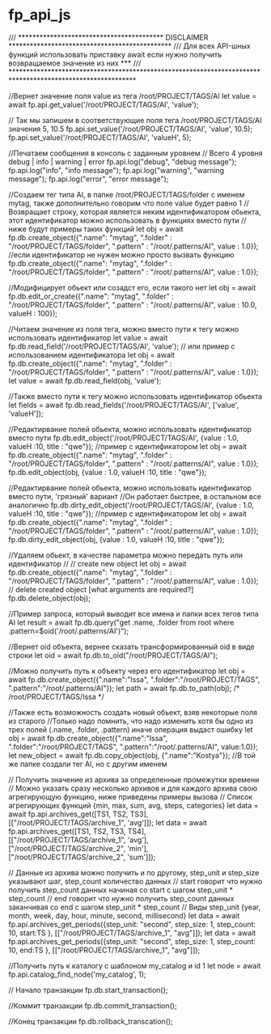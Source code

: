 # fp_api_js

/// *****************************************      DISCLAIMER    **********************************************
/// Для всех API-шных функций использовать приставку await если нужно получить возвращаемое значение из них ***
/// ***********************************************************************************************************	


//Вернет значение поля value из тега /root/PROJECT/TAGS/AI
let value = await fp.api.get_value('/root/PROJECT/TAGS/AI', 'value');

// Так мы запишем в соответствующие поля тега /root/PROJECT/TAGS/AI значения 5, 10.5 
fp.api.set_value('/root/PROJECT/TAGS/AI', 'value', 10.5);
fp.api.set_value('/root/PROJECT/TAGS/AI', 'valueH', 5);

//Печатаем сообщения в консоль с заданным уровнем
// Всего 4 уровня  debug | info | warning | error
fp.api.log("debug", "debug message");
fp.api.log("info", "info message");
fp.api.log("warning", "warning message");
fp.api.log("error", "error message");


//Создаем тег типа AI, в папке /root/PROJECT/TAGS/folder с именем mytag, также дополнительно говорим что поле value будет равно 1
//Возвращает строку, которая является неким идентификатором обьекта, этот идентификатор можно использовать в функциях вместо пути
// ниже будут примеры таких функций 
let obj = await fp.db.create_object({".name": "mytag", ".folder" : "/root/PROJECT/TAGS/folder", ".pattern" : "/root/.patterns/AI", value : 1.0});
//если идентификатор не нужен можно просто вызвать функцию
fp.db.create_object({".name": "mytag", ".folder" : "/root/PROJECT/TAGS/folder", ".pattern" : "/root/.patterns/AI", value : 1.0});


//Модифицирует обьект или созадст его, если такого нет 
let obj = await fp.db.edit_or_create({".name": "mytag", ".folder" : "/root/PROJECT/TAGS/folder", ".pattern" : "/root/.patterns/AI", value : 10.0, valueH : 100});

//Читаем значение из поля тега, можно вместо пути к тегу можно использовать идентификатор
let value = await fp.db.read_field('/root/PROJECT/TAGS/AI', 'value');
// или пример с использованием идентификатора
let obj = await fp.db.create_object({".name": "mytag", ".folder" : "/root/PROJECT/TAGS/folder", ".pattern" : "/root/.patterns/AI", value : 1.0});
let value = await fp.db.read_field(obj, 'value');


//Также вместо пути к тегу можно использовать идентификатор обьекта
let fields = await fp.db.read_fields('/root/PROJECT/TAGS/AI', ['value', 'valueH']);


//Редактирвание полей обьекта, можно использовать идентификатор вместо пути
fp.db.edit_object('/root/PROJECT/TAGS/AI', {value : 1.0, valueH :10, title : "qwe"});
//пример с идентификатором
let obj = await fp.db.create_object({".name": "mytag", ".folder" : "/root/PROJECT/TAGS/folder", ".pattern" : "/root/.patterns/AI", value : 1.0});
fp.db.edit_object(obj, {value : 1.0, valueH :10, title : "qwe"});


//Редактирвание полей обьекта, можно использовать идентификатор вместо пути, 'грязный' вариант
//Он работает быстрее, в остальном все аналогично
fp.db.dirty_edit_object('/root/PROJECT/TAGS/AI', {value : 1.0, valueH :10, title : "qwe"});
//пример с идентификатором
let obj = await fp.db.create_object({".name": "mytag", ".folder" : "/root/PROJECT/TAGS/folder", ".pattern" : "/root/.patterns/AI", value : 1.0});
fp.db.dirty_edit_object(obj, {value : 1.0, valueH :10, title : "qwe"});


//Удаляем обьект, в качестве параметра можно передать путь или идентификатор
//
// create new object
let obj = await fp.db.create_object({".name": "mytag", ".folder" : "/root/PROJECT/TAGS/folder", ".pattern" : "/root/.patterns/AI", value : 1.0});
// delete created object [what arguments are required?]
fp.db.delete_object(obj);

//Пример запроса, который выводит все имена и папки всех тегов типа AI 
let result = await fp.db.query("get .name, .folder from root where .pattern=$oid('/root/.patterns/AI')");


//Вернет oid объекта, вернее сказать трансформированный oid в виде строки
let oid = await fp.db.to_oid("/root/PROJECT/TAGS/AI");

//Можно получить путь к объекту через его идентификатор
let obj = await fp.db.create_object({".name":"Issa", ".folder":"/root/PROJECT/TAGS", ".pattern":"/root/.patterns/AI"});
let path = await fp.db.to_path(obj); /*   /root/PROJECT/TAGS/Issa    */



//Также есть возможность создать новый обьект, взяв некоторые поля из cтарого
//Только надо помнить, что надо изменить хотя бы одно из трех полей (.name, .folder, .pattern) иначе операция выдаст ошибку
let obj = await fp.db.create_object({".name":"Issa", ".folder":"/root/PROJECT/TAGS", ".pattern":"/root/.patterns/AI", value:1.0});
let new_object = await fp.db.copy_object(obj, {".name":"Kostya"}); //В той же папке создали тег AI, но с другим именем


// Получить значение из архива за определенные промежутки времени
// Можно указать сразу несколько архивов и для каждого архива свою агрегирующую функцию, ниже приведены примеры вызова
// Список агрегирующих функций {min, max, sum, avg, steps, categories}
let data = await fp.api.archives_get([TS1, TS2, TS3], [["/root/PROJECT/TAGS/archive_1", 'avg']]);
let data = await fp.api.archives_get([TS1, TS2, TS3, TS4], [["/root/PROJECT/TAGS/archive_1", 'avg'], ["/root/PROJECT/TAGS/archive_2", 'min'], ["/root/PROJECT/TAGS/archive_2", 'sum']]);


// Данные из архива можно получить и по другому, step_unit и step_size указывают шаг, step_count количество данных
// start говорит что нужно получить step_count данных начиная со start с шагом step_unit * step_count 
// end говорит что нужно получить step_count данных заканчивая со end с шагом step_unit * step_count 
// Виды step_unit {year, month, week, day, hour, minute, second, millisecond}
let data = await fp.api.archives_get_periods({step_unit: "second", step_size: 1, step_count: 10, start:TS }, [["/root/PROJECT/TAGS/archive_1", "avg"]]);
let data = await fp.api.archives_get_periods({step_unit: "second", step_size: 1, step_count: 10, end:TS }, [["/root/PROJECT/TAGS/archive_1", "avg"]]);

//Получить путь к каталогу с шаблоном my_catalog и id 1
let node = await fp.api.catalog_find_node('my_catalog', 1);


// Начало транзакции
fp.db.start_transaction();

//Коммит транзакции
fp.db.commit_transaction();

//Конец транзакции
fp.db.rollback_transcation();